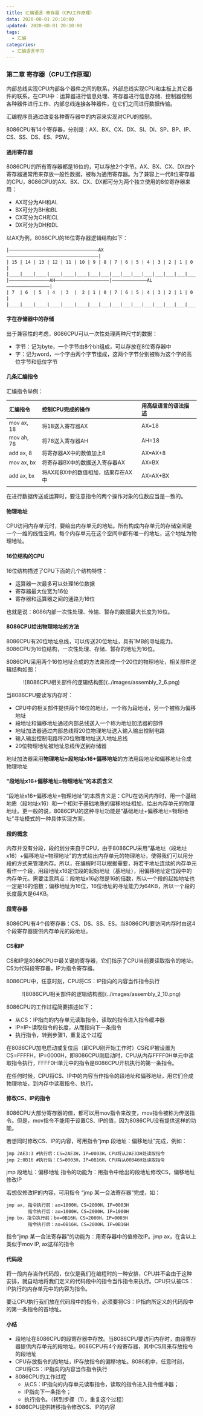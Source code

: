 ```yaml
---
title: 汇编语言-寄存器（CPU工作原理）
data: 2020-08-01 20:10:00
updated: 2020-08-01 20:10:00
tags:
  - 汇编
categories:  
  - 汇编语言学习
---
```


### 第二章 寄存器（CPU工作原理）

内部总线实现CPU内部各个器件之间的联系，外部总线实现CPU和主板上其它器件的联系。在CPU中：运算器进行信息处理、寄存器进行信息存储、控制器控制各种器件进行工作、内部总线连接各种器件，在它们之间进行数据传输。

汇编程序员通过改变各种寄存器中的内容来实现对CPU的控制。

8086CPU有14个寄存器，分别是：AX、BX、CX、DX、SI、DI、SP、BP、IP、CS、SS、DS、ES、PSW。

#### 通用寄存器

8086CPU的所有寄存器都是16位的，可以存放2个字节。AX、BX、CX、DX四个寄存器通常用来存放一般性数据，被称为通用寄存器。为了兼容上一代8位寄存器的CPU，8086CPU的AX、BX、CX、DX都可分为两个独立使用的8位寄存器来用：

* AX可分为AH和AL
* BX可分为BH和BL
* CX可分为CH和CL
* DX可分为DH和DL

以AX为例，8086CPU的16位寄存器逻辑结构如下：

```
|—————————————————————————————————AX——————————————————————————————————|
| 15 | 14 | 13 | 12 | 11 | 10 | 9 | 8 | 7 | 6 | 5 | 4 | 3 | 2 | 1 | 0 |
|____|____|____|____|____|____|___|___|___|___|___|___|___|___|___|___|
|———————————————AH————————————————————|—————————————AL————————————————|
| 7  | 6  | 5  | 4  | 3  |  2 | 1 | 0 | 7 | 6 | 5 | 4 | 3 | 2 | 1 | 0 |
|____|____|____|____|____|____|___|___|___|___|___|___|___|___|___|___|

```

<!-- more -->

#### 字在存储器中的存储

出于兼容性的考虑，8086CPU可以一次性处理两种尺寸的数据：

* 字节：记为byte，一个字节由8个bit组成，可以存放在8位寄存器中
* 字：记为word，一个字由两个字节组成，这两个字节分别被称为这个字的高位字节和低位字节

#### 几条汇编指令

汇编指令举例：

|汇编指令   |控制CPU完成的操作     |用高级语言的语法描述|
|:---------|:-------------------------------|:-------|
|mov ax, 18|将18送入寄存器AX                 |AX=18   |
|mov ah, 78|将78送入寄存器AH                 |AH=18   |
|add ax,  8|将寄存器AX中的数值加上8           |AX=AX+8 |
|mov ax, bx|将寄存器BX中的数据送入寄存器AX    |AX=BX   |
|add ax, bx|将AX和BX中的数值相加，结果存在AX中|AX=AX+BX|
|||

在进行数据传送或运算时，要注意指令的两个操作对象的位数应当是一致的。

#### 物理地址

CPU访问内存单元时，要给出内存单元的地址。所有构成内存单元的存储空间是一个一维的线性空间，每个内存单元在这个空间中都有唯一的地址，这个地址为物理地址。

#### 16位结构的CPU

16位结构描述了CPU下面的几个结构特性：

* 运算器一次最多可以处理16位数据
* 寄存器最大位宽为16位
* 寄存器和运算器之间的通路为16位

也就是说：8086内部一次性处理、传输、暂存的数据最大长度为16位。

#### 8086CPU给出物理地址的方法

8086CPU有20位地址总线，可以传送20位地址，具有1MB的寻址能力。8086CPU为16位结构，一次性处理、存储、暂存的地址为16位。

8086CPU采用两个16位地址合成的方法来形成一个20位的物理地址，相关部件逻辑结构如图：
<div align=center>
![8086CPU相关部件的逻辑结构图](../images/assembly_2_6.png)
</div>

当8086CPU要读写内存时：

* CPU中的相关部件提供两个16位的地址，一个称为段地址，另一个被称为偏移地址
* 段地址和偏移地址通过内部总线送入一个称为地址加法器的部件
* 地址加法器通过内部总线将20位物理地址送入输入输出控制电路
* 输入输出控制电路将20位物理地址送入地址总线
* 20位物理地址被地址总线传送到存储器

地址加法器采用**物理地址=段地址x16+偏移地址**的方法用段地址和偏移地址合成物理地址

#### “段地址x16+偏移地址=物理地址”的本质含义

“段地址x16+偏移地址=物理地址”的本质含义是：CPU在访问内存时，用一个基础地质（段地址x16）和一个相对于基础地质的偏移地址相加，给出内存单元的物理地址。更一般的说，8086CPU的这种寻址功能是“基础地址+偏移地址=物理地址”寻址模式的一种具体实现方案。

#### 段的概念

内存并没有分段，段的划分来自于CPU，由于8086CPU采用“基地址（段地址x16）+偏移地址=物理地址”的方式给出内存单元的物理地址，使得我们可以用分段的方式来管理内存。所以，在编程时可以根据需要，将若干地址连续的内存单元看作一个段，用段地址x16定位段的起始地址（基地址），用偏移地址定位段中的内存单元。需要注意两点：段地址x16必然是16的倍数，所以一个段的起始地址也一定是16的倍数；偏移地址为16位，16位地址的寻址能力为64KB，所以一个段的长度最大是64KB。

#### 段寄存器

8086CPU有4个段寄存器：CS、DS、SS、ES。当8086CPU要访问内存时由这4个段寄存器提供内存单元的段地址。

#### CS和IP

CS和IP是8086CPU中最关键的寄存器，它们指示了CPU当前要读取指令的地址。CS为代码段寄存器，IP为指令寄存器。

8086CPU中，任意时刻，CPU将CS：IP指向的内容当作指令执行

<div align=center>
![8086CPU相关部件的逻辑结构图](../images/assembly_2_10.png)
</div>

8086CPU的工作过程简要描述如下：

* 从CS：IP指向的内存单元读取指令，读取的指令进入指令缓冲器
* IP=IP+读取指令的长度，从而指向下一条指令
* 执行指令，转到步骤1，重复这个过程

在8086CPU加电启动或复位后（即CPU刚开始工作时）CS和IP被设置为CS=FFFFH，IP=0000H，即8086CPU刚启动时，CPU从内存FFFF0H单元中读取指令执行，FFFF0H单元中的指令是8086CPU开机执行的第一条指令。

在任何时候，CPU将CS、IP中的内容当作指令的段地址和偏移地址，用它们合成物理地址，到内存中读取指令、执行。

#### 修改CS、IP的指令

8086CPU大部分寄存器的值，都可以用mov指令来改变，mov指令被称为传送指令。但是，mov指令不能用于设置CS、IP的值，因为8086CPU没有提供这样的功能。

若想同时修改CS、IP的内容，可用指令“jmp 段地址：偏移地址”完成，例如：

```
jmp 2AE3:3 #执行后：CS=2AE3H，IP=0003H，CPU将从2AE33H处读取指令
jmp 2:0B16 #执行后：CS=0003H，IP=0B16H，CPU将从00B46H处读取指令
```

jmp 段地址：偏移地址 指令的功能为：用指令中给出的段地址修改CS，偏移地址修改IP

若想仅修改IP的内容，可用指令 “jmp 某一合法寄存器”完成，如：

```
jmp ax, 指令执行前：ax=1000H，CS=2000H，IP=0003H
        指令执行后：ax=1000H，CS=2000H，IP=1000H
jmp bx，指令执行前：bx=0B16H，CS=2000H，IP=0003H
        指令执行后：ax=0B16H，CS=2000H，IP=0B16H
```

指令“jmp 某一合法寄存器”的功能为：用寄存器中的值修改IP。jmp ax，在含以上类似于mov IP, ax这样的指令

#### 代码段

将一段内存当作代码段，仅仅是我们在编程时的一种安排，CPU并不会由于这种安排，就自动地将我们定义的代码段中的指令当作指令来执行。CPU只认被CS：IP执行的内存单元中的内容为指令。

要让CPU执行我们放在代码段中的指令，必须要将CS：IP指向所定义的代码段中的第一条指令的首地址。

#### 小结

* 段地址在8086CPU的段寄存器中存放。当8086CPU要访问内存时，由段寄存器提供内存单元的段地址。8086CPU有4个段寄存器，其中CS用来存放指令的段地址
* CPU存放指令的段地址，IP存放指令的偏移地址。8086机中，任意时刻，CPU将CS：IP指向的内容当作指令执行
* 8086CPU的工作过程
    * 从CS：IP指向的内存单元读取指令，读取的指令进入指令缓冲器；
    * IP指向下一条指令；
    * 执行指令。（转到步骤（1），重复这个过程）
* 8086CPU提供转移指令修改CS、IP的内容